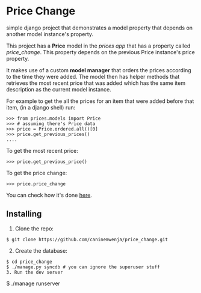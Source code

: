 Price Change
============

simple django project that demonstrates a model property
that depends on another model instance's property.

This project has a **Price** model in the *prices app*
that has a property called *price_change*. This property
depends on the previous Price instance's price property.

It makes use of a custom **model manager** that orders 
the prices according to the time they were added. The
model then has helper methods that retrieves the most
recent price that was added which has the same item
description as the current model instance.

For example to get the all the prices for an item that
were added before that item, (in a django shell) run:
```
>>> from prices.models import Price
>>> # assuming there's Price data
>>> price = Price.ordered.all()[0]
>>> price.get_previous_prices()
....
```

To get the most recent price:
```
>>> price.get_previous_price()
```

To get the price change:
```
>>> price.price_change
```

You can check how it's done [here](prices/models.py).

Installing
----------

1. Clone the repo: 
```
$ git clone https://github.com/caninemwenja/price_change.git
```
2. Create the database:
```
$ cd price_change
$ ./manage.py syncdb # you can ignore the superuser stuff
3. Run the dev server
```
$ ./manage runserver
```
